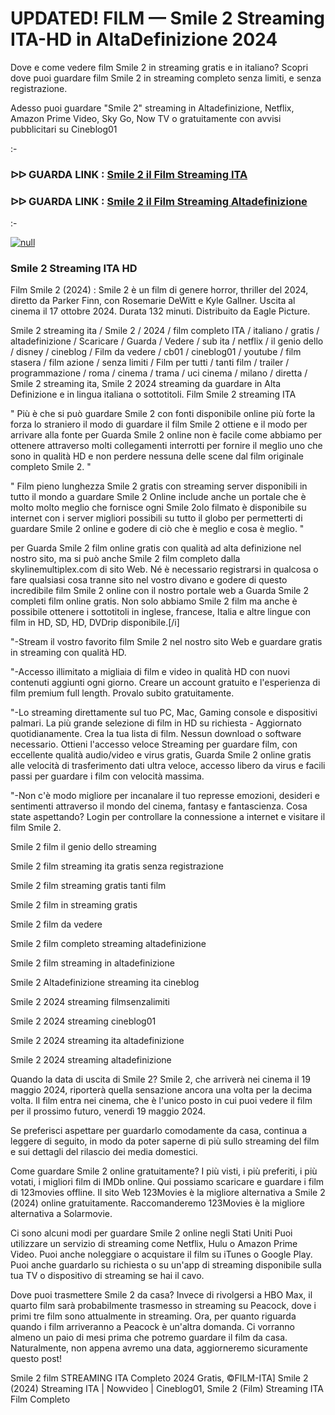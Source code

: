 # UPDATED! FILM — Smile 2 Streaming ITA-HD in AltaDefinizione 2024

Dove e come vedere film Smile 2 in streaming gratis e in italiano? Scopri dove puoi guardare film Smile 2 in streaming completo senza limiti, e senza registrazione.

Adesso puoi guardare "Smile 2" streaming in Altadefinizione, Netflix, Amazon Prime Video, Sky Go, Now TV o gratuitamente con avvisi pubblicitari su Cineblog01

:-

### ᐅᐅ GUARDA LINK : [Smile 2 il Film Streaming ITA](https://t.co/9qNku5iZxu)

### ᐅᐅ GUARDA LINK : [Smile 2 il Film Streaming Altadefinizione](https://t.co/9qNku5iZxu)

:-

[![null](https://static.wixstatic.com/media/855a25_043b5abeb4ae4d35ac003198e7fe56ed~mv2.gif)](https://t.co/9qNku5iZxu)

### Smile 2 Streaming ITA HD

Film Smile 2 (2024) : Smile 2 è un film di genere horror, thriller del 2024, diretto da Parker Finn, con Rosemarie DeWitt e Kyle Gallner. Uscita al cinema il 17 ottobre 2024. Durata 132 minuti. Distribuito da Eagle Picture.

Smile 2 streaming ita / Smile 2 / 2024 / film completo ITA / italiano / gratis / altadefinizione / Scaricare / Guarda / Vedere / sub ita / netflix / il genio dello / disney / cineblog / Film da vedere / cb01 / cineblog01 / youtube / film stasera / film azione / senza limiti / Film per tutti / tanti film / trailer / programmazione / roma / cinema / trama / uci cinema / milano / diretta / Smile 2 streaming ita, Smile 2 2024 streaming da guardare in Alta Definizione e in lingua italiana o sottotitoli. Film Smile 2 streaming ITA


" Più è che si può guardare Smile 2 con fonti disponibile online più forte la forza lo straniero il modo di guardare il film Smile 2 ottiene e il modo per arrivare alla fonte per Guarda Smile 2 online non è facile come abbiamo per ottenere attraverso molti collegamenti interrotti per fornire il meglio uno che sono in qualità HD e non perdere nessuna delle scene dal film originale completo Smile 2. "


" Film pieno lunghezza Smile 2 gratis con streaming server disponibili in tutto il mondo a guardare Smile 2 Online include anche un portale che è molto molto meglio che fornisce ogni Smile 2olo filmato è disponibile su internet con i server migliori possibili su tutto il globo per permetterti di guardare Smile 2 online e godere di ciò che è meglio e cosa è meglio. "

per Guarda Smile 2 film online gratis con qualità ad alta definizione nel nostro sito, ma si può anche Smile 2 film completo dalla skylinemultiplex.com di sito Web. Né è necessario registrarsi in qualcosa o fare qualsiasi cosa tranne sito nel vostro divano e godere di questo incredibile film Smile 2 online con il nostro portale web a Guarda Smile 2 completi film online gratis. Non solo abbiamo Smile 2 film ma anche è possibile ottenere i sottotitoli in inglese, francese, Italia e altre lingue con film in HD, SD, HD, DVDrip disponibile.[/i]

"-Stream il vostro favorito film Smile 2 nel nostro sito Web e guardare gratis in streaming con qualità HD.

"-Accesso illimitato a migliaia di film e video in qualità HD con nuovi contenuti aggiunti ogni giorno. Creare un account gratuito e l'esperienza di film premium full length. Provalo subito gratuitamente.

"-Lo streaming direttamente sul tuo PC, Mac, Gaming console e dispositivi palmari. La più grande selezione di film in HD su richiesta - Aggiornato quotidianamente. Crea la tua lista di film. Nessun download o software necessario. Ottieni l'accesso veloce Streaming per guardare film, con eccellente qualità audio/video e virus gratis, Guarda Smile 2 online gratis alle velocità di trasferimento dati ultra veloce, accesso libero da virus e facili passi per guardare i film con velocità massima.

"-Non c'è modo migliore per incanalare il tuo represse emozioni, desideri e sentimenti attraverso il mondo del cinema, fantasy e fantascienza. Cosa state aspettando? Login per controllare la connessione a internet e visitare il film Smile 2.


Smile 2 film il genio dello streaming


Smile 2 film streaming ita gratis senza registrazione


Smile 2 film streaming gratis tanti film


Smile 2 film in streaming gratis


Smile 2 film da vedere


Smile 2 film completo streaming altadefinizione


Smile 2 film streaming in altadefinizione


Smile 2 Altadefinizione streaming ita cineblog


Smile 2 2024 streaming filmsenzalimiti


Smile 2 2024 streaming cineblog01


Smile 2 2024 streaming ita altadefinizione


Smile 2 2024 streaming altadefinizione


Quando la data di uscita di Smile 2?
Smile 2, che arriverà nei cinema il 19 maggio 2024, riporterà quella sensazione ancora una volta per la decima volta. Il film entra nei cinema, che è l'unico posto in cui puoi vedere il film per il prossimo futuro, venerdì 19 maggio 2024.

Se preferisci aspettare per guardarlo comodamente da casa, continua a leggere di seguito, in modo da poter saperne di più sullo streaming del film e sui dettagli del rilascio dei media domestici.

Come guardare Smile 2 online gratuitamente?
I più visti, i più preferiti, i più votati, i migliori film di IMDb online. Qui possiamo scaricare e guardare i film di 123movies offline. Il sito Web 123Movies è la migliore alternativa a Smile 2 (2024) online gratuitamente. Raccomanderemo 123Movies è la migliore alternativa a Solarmovie.

Ci sono alcuni modi per guardare Smile 2 online negli Stati Uniti Puoi utilizzare un servizio di streaming come Netflix, Hulu o Amazon Prime Video. Puoi anche noleggiare o acquistare il film su iTunes o Google Play. Puoi anche guardarlo su richiesta o su un'app di streaming disponibile sulla tua TV o dispositivo di streaming se hai il cavo.

Dove puoi trasmettere Smile 2 da casa?
Invece di rivolgersi a HBO Max, il quarto film sarà probabilmente trasmesso in streaming su Peacock, dove i primi tre film sono attualmente in streaming. Ora, per quanto riguarda quando i film arriveranno a Peacock è un'altra domanda. Ci vorranno almeno un paio di mesi prima che potremo guardare il film da casa. Naturalmente, non appena avremo una data, aggiorneremo sicuramente questo post!

Smile 2 film STREAMING ITA Completo 2024 Gratis, ©FILM-ITA] Smile 2 (2024) Streaming ITA | Nowvideo | Cineblog01, Smile 2 (Film) Streaming ITA Film Completo
